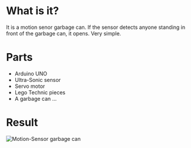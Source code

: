 # What is it?

It is a motion senor garbage can. If the sensor detects anyone standing in front of the garbage can,
it opens. Very simple.

# Parts

- Arduino UNO
- Ultra-Sonic sensor
- Servo motor
- Lego Technic pieces
- A garbage can ...

# Result

![Motion-Sensor garbage can](https://photos.app.goo.gl/9ViqocRqxiYrr9mT90u)
